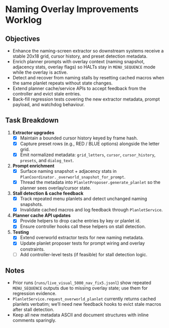 ﻿# Naming Overlay Improvements Worklog

## Objectives
- Enhance the naming-screen extractor so downstream systems receive a stable 20x18 grid, cursor history, and preset detection metadata.
- Enrich planner prompts with overlay context (naming snapshot, adjacency stats, overlay flags) so HALTs stay in `MENU_SEQUENCE` mode while the overlay is active.
- Detect and recover from naming stalls by resetting cached macros when the same planlet repeats without state changes.
- Extend planner cache/service APIs to accept feedback from the controller and evict stale entries.
- Back-fill regression tests covering the new extractor metadata, prompt payload, and watchdog behaviour.

## Task Breakdown
1. **Extractor upgrades**
   - [x] Maintain a bounded cursor history keyed by frame hash.
   - [x] Capture preset rows (e.g., RED / BLUE options) alongside the letter grid.
   - [x] Emit normalized metadata: `grid_letters`, `cursor`, `cursor_history`, `presets`, and `dialog_text`.

2. **Prompt enrichment**
   - [x] Surface naming snapshot + adjacency stats in `PlanCoordinator._overworld_snapshot_for_prompt`.
   - [x] Thread the metadata into `PlanletProposer.generate_planlet` so the planner sees overlay/cursor state.

3. **Stall detection & cache feedback**
   - [x] Track repeated menu planlets and detect unchanged naming snapshots.
   - [x] Invalidate cached macros and log feedback through `PlanletService`.

4. **Planner cache API updates**
   - [x] Provide helpers to drop cache entries by key or planlet id.
   - [x] Ensure controller hooks call these helpers on stall detection.

5. **Testing**
   - [x] Extend overworld extractor tests for new naming metadata.
   - [x] Update planlet proposer tests for prompt wiring and overlay constraints.
   - [ ] Add controller-level tests (if feasible) for stall detection logic.

## Notes
- Prior runs (`runs/live_visual_5000_nav_fix5.jsonl`) show repeated `MENU_SEQUENCE` outputs due to missing overlay state; use them for regression evidence.
- `PlanletService.request_overworld_planlet` currently returns cached planlets verbatim; we’ll need new feedback hooks to evict stale macros after stall detection.
- Keep all new metadata ASCII and document structures with inline comments sparingly.
